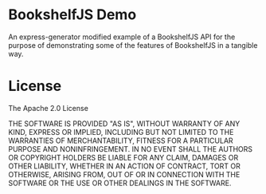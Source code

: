 # BookshelfJS Demo
An express-generator modified example of a BookshelfJS API for the purpose of demonstrating some of the features of BookshelfJS
in a tangible way.


# License ##

The Apache 2.0 License

THE SOFTWARE IS PROVIDED "AS IS", WITHOUT WARRANTY OF ANY KIND, EXPRESS OR
IMPLIED, INCLUDING BUT NOT LIMITED TO THE WARRANTIES OF MERCHANTABILITY,
FITNESS FOR A PARTICULAR PURPOSE AND NONINFRINGEMENT. IN NO EVENT SHALL THE
AUTHORS OR COPYRIGHT HOLDERS BE LIABLE FOR ANY CLAIM, DAMAGES OR OTHER
LIABILITY, WHETHER IN AN ACTION OF CONTRACT, TORT OR OTHERWISE, ARISING FROM,
OUT OF OR IN CONNECTION WITH THE SOFTWARE OR THE USE OR OTHER DEALINGS IN
THE SOFTWARE.
